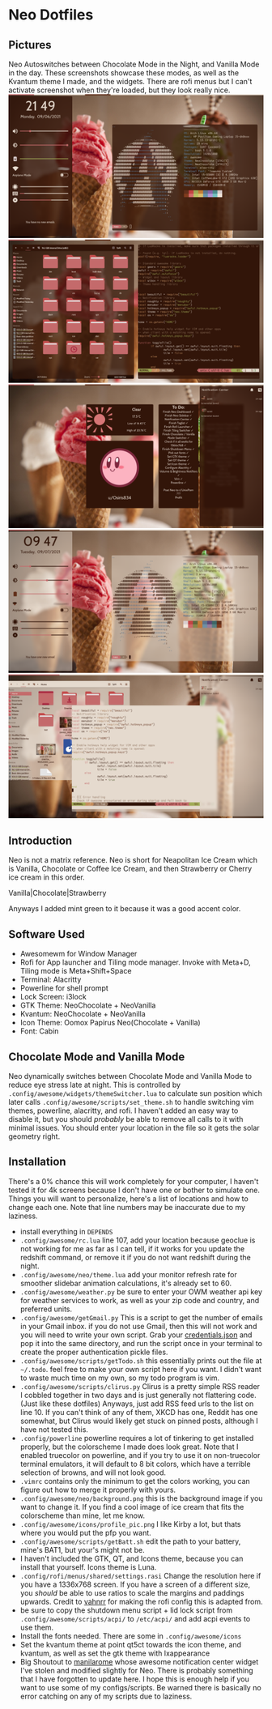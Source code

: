 # Neo Dotfiles

## Pictures
Neo Autoswitches between Chocolate Mode in the Night, and Vanilla Mode in the day. These screenshots showcase these modes, as well as the Kvantum theme I made, and the widgets. There are rofi menus but I can't activate screenshot when they're loaded, but they look really nice.
![Chocolate Sidebar](screenshots/chocolate-sidebar.png)
![Chocolate Vim + Kvantum](screenshots/chocolate-vim-kvantum.png)
![Chocolate Dashboard + Notification Center](screenshots/chocolate-dashboard.png)
![Vanilla Sidebar](screenshots/vanilla-sidebar.png)
![Vanilla Vim + Kvantum](screenshots/vanilla-vim-kvantum.png)

## Introduction
Neo is not a matrix reference. Neo is short for Neapolitan Ice Cream which is Vanilla, Chocolate or Coffee Ice Cream, and then Strawberry or Cherry ice cream in this order.

Vanilla|Chocolate|Strawberry

Anyways I added mint green to it because it was a good accent color.

## Software Used
* Awesomewm for Window Manager
* Rofi for App launcher and Tiling mode manager. Invoke with Meta+D, Tiling mode is Meta+Shift+Space
* Terminal: Alacritty
* Powerline for shell prompt
* Lock Screen: i3lock
* GTK Theme: NeoChocolate + NeoVanilla
* Kvantum: NeoChocolate + NeoVanilla
* Icon Theme: Oomox Papirus Neo(Chocolate + Vanilla)
* Font: Cabin


## Chocolate Mode and Vanilla Mode
Neo dynamically switches between Chocolate Mode and Vanilla Mode to reduce eye stress late at night. This is controlled by `.config/awesome/widgets/themeSwitcher.lua` to calculate sun position which later calls `.config/awesome/scripts/set_theme.sh` to handle switching vim themes, powerline, alacritty, and rofi. I haven't added an easy way to disable it, but you should *probably* be able to remove all calls to it with minimal issues. You should enter your location in the file so it gets the solar geometry right.

## Installation
There's a 0% chance this will work completely for your computer, I haven't tested it for 4k screens because I don't have one or bother to simulate one. Things you will want to personalize, here's a list of locations and how to change each one. Note that line numbers may be inaccurate due to my laziness.

* install everything in `DEPENDS`
* `.config/awesome/rc.lua` line 107, add your location because geoclue is not working for me as far as I can tell, if it works for you update the redshift command, or remove it if you do not want redshift during the night.
* `.config/awesome/neo/theme.lua` add your monitor refresh rate for smoother slidebar animation calculations, it's already set to 60. 
* `.config/awesome/weather.py` be sure to enter your OWM weather api key for weather services to work, as well as your zip code and country, and preferred units.
* `.config/awesome/getGmail.py` This is a script to get the number of emails in your Gmail inbox. if you do not use Gmail, then this will not work and you will need to write your own script. Grab your [credentials.json](https://cloud.google.com/docs/authentication/getting-started) and pop it into the same directory, and run the script once in your terminal to create the proper authentication pickle files.
* `.config/awesome/scripts/getTodo.sh` this essentially prints out the file at `~/.todo`. feel free to make your own script here if you want. I didn't want to waste much time on my own, so my todo program is vim.
* `.config/awesome/scripts/clirus.py` Clirus is a pretty simple RSS reader I cobbled together in two days and is just generally not flattering code. (Just like these dotfiles) Anyways, just add RSS feed urls to the list on line 10. If you can't think of any of them, XKCD has one, Reddit has one somewhat, but Clirus would likely get stuck on pinned posts, although I have not tested this.
* `.config/powerline` powerline requires a lot of tinkering to get installed properly, but the colorscheme I made does look great. Note that I enabled truecolor on powerline, and if you try to use it on non-truecolor terminal emulators, it will default to 8 bit colors, which have a terrible selection of browns, and will not look good.
* `.vimrc` contains only the minimum to get the colors working, you can figure out how to merge it properly with yours.
* `.config/awesome/neo/background.png` this is the background image if you want to change it. If you find a cool image of ice cream that fits the colorscheme than mine, let me know.
* `.config/awesome/icons/profile_pic.png` I like Kirby a lot, but thats where you would put the pfp you want.
* `.config/awesome/scripts/getBatt.sh` edit the path to your battery, mine's BAT1, but your's might not be.
* I haven't included the GTK, QT, and Icons theme, because you can install that yourself. Icons theme is Luna.
* `.config/rofi/menus/shared/settings.rasi` Change the resolution here if you have a 1336x768 screen. If you have a screen of a different size, you *should* be able to use ratios to scale the margins and paddings upwards. Credit to [vahnrr](https://gitlab.com/vahnrr/rofi-menus) for making the rofi config this is adapted from.
* be sure to copy the shutdown menu script + lid lock script from `.config/awesome/scripts/acpi/` to `/etc/acpi/` and add acpi events to use them.
* Install the fonts needed. There are some in `.config/awesome/icons`
* Set the kvantum theme at point qt5ct towards the icon theme, and kvantum, as well as set the gtk theme with lxappearance
* Big Shoutout to [manilarome](https://github.com/manilarome/the-glorious-dotfiles/tree/master/config/awesome/floppy/widget/notif-center) whose awesome notification center widget I've stolen and modified slightly for Neo.
There is probably something that I have forgotten to update here. I hope this is enough help if you want to use some of my configs/scripts. Be warned there is basically no error catching on any of my scripts due to laziness.
